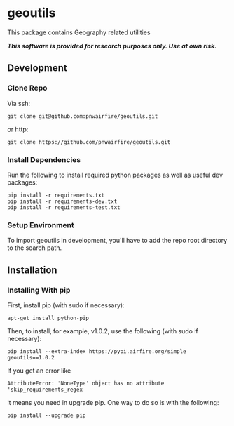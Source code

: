 # geoutils

This package contains Geography related utilities

***This software is provided for research purposes only. Use at own risk.***

## Development

### Clone Repo

Via ssh:

    git clone git@github.com:pnwairfire/geoutils.git

or http:

    git clone https://github.com/pnwairfire/geoutils.git

### Install Dependencies

Run the following to install required python packages as well
as useful dev packages:

    pip install -r requirements.txt
    pip install -r requirements-dev.txt
    pip install -r requirements-test.txt

### Setup Environment

To import geoutils in development, you'll have to add the repo
root directory to the search path.

## Installation

### Installing With pip

First, install pip (with sudo if necessary):

    apt-get install python-pip

Then, to install, for example, v1.0.2, use the following (with sudo if
necessary):

    pip install --extra-index https://pypi.airfire.org/simple geoutils==1.0.2

If you get an error like


    AttributeError: 'NoneType' object has no attribute 'skip_requirements_regex


it means you need in upgrade pip.  One way to do so is with the following:

    pip install --upgrade pip
